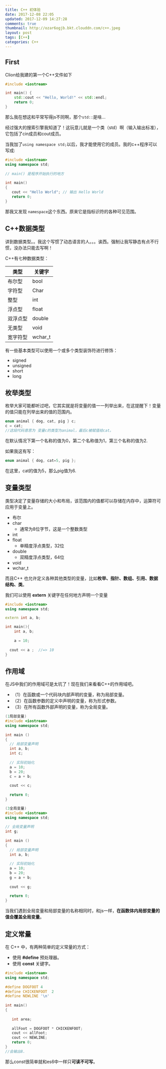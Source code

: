 ```yaml
---
title: C++ 初体验
date: 2017-12-08 22:05
updated: 2017-12-09 14:27:28
comments: true
thumbnail: http://ozar6ogjb.bkt.clouddn.com/c++.jpeg
layout: post
tags: [C++]
categories: C++
---
```


## First

Clion给我建的第一个C++文件如下
```c++
#include <iostream>

int main() {
    std::cout << "Hello, World!" << std::endl;
    return 0;
}
```
<!--more-->
那么我在想这和平常写得js不同啊，那个`std::`是啥...

经过强大的搜索引擎我知道了！这玩意儿就是一个类（std）啊（输入输出标准），它包括了cin成员和cout成员。

当我加了`using namespace std;`以后，我才能使用它的成员。我的c++程序可以写成:

```c++
#include <iostream>
using namespace std;
 
// main() 是程序开始执行的地方
 
int main()
{
   cout << "Hello World"; // 输出 Hello World
   return 0;
}
```

那我又发现 `namespace`这个东西。原来它是指标识符的各种可见范围。



## C++数据类型

讲到数据类型。。我这个写惯了动态语言的人。。。诶西。强制让我写静态有点不行惯，没办法只能去写啊！

C++有七种数据类型：

| 类型   | 关键字     |
| ---- | ------- |
| 布尔型  | bool    |
| 字符型  | Char    |
| 整型   | int     |
| 浮点型  | float   |
| 双浮点型 | double  |
| 无类型  | void    |
| 宽字符型 | wchar_t |

有一些基本类型可以使用一个或多个类型装饰符进行修饰：

* signed
* unsigned
* short
* long



## 枚举类型

枚举大家可能都听过吧，它其实就是将变量的值一一列举出来，在这提醒下！变量的值只能在列举出来的值的范围内。

```c++
enum animal { dog, cat, pig } c;
c = cat;
//这段代码意思为 变量c的类型为animal，最后c被赋值给cat。
```

在默认情况下第一个名称的值为0，第二个名称值为1，第三个名称的值为2.

如果我这有写：

```c++
enum animal { dog, cat=5, pig };
```

在这里，cat的值为5，那么pig值为6.



## 变量类型

类型决定了变量存储的大小和布局，该范围内的值都可以存储在内存中，运算符可应用于变量上。

* 布尔
* char
  * 通常为8位字节，这是一个整数类型
* int
* float
  * 单精度浮点类型，32位
* double
  * 双精度浮点类型，64位
* void
* wchar_t

而且C++ 也允许定义各种其他类型的变量，比如**枚举、指针、数组、引用、数据结构、类**。

我们可以使用 **extern** 关键字在任何地方声明一个变量

```c++
#include <iostream>
using namespace std;

extern int a, b;

int main(){
    int a, b;
  
  	a = 10;
  
  cout << a ;  //=> 10
}
```

## 作用域

在JS中我们的作用域可是太坑了！现在我们来看看C++的作用域吧。

- （1）在函数或一个代码块内部声明的变量，称为局部变量。
- （2）在函数参数的定义中声明的变量，称为形式参数。
- （3）在所有函数外部声明的变量，称为全局变量。

```c++
(1局部变量)
#include <iostream>
using namespace std;
 
int main ()
{
  // 局部变量声明
  int a, b;
  int c;
 
  // 实际初始化
  a = 10;
  b = 20;
  c = a + b;
 
  cout << c;
 
  return 0;
}
```



```c++
(3全局变量)
#include <iostream>
using namespace std;
 
// 全局变量声明
int g;
 
int main ()
{
  // 局部变量声明
  int a, b;
 
  // 实际初始化
  a = 10;
  b = 20;
  g = a + b;
 
  cout << g;
 
  return 0;
}
```

当我们遇到全局变量和局部变量的名称相同时，和js一样，**在函数体内局部变量的值会覆盖全局变量**。

## 定义常量

在 C++ 中，有两种简单的定义常量的方式：

- 使用 **#define** 预处理器。
- 使用 **const** 关键字。

```c++
#include <iostream>
using namespace std;
 
#define DOGFOOT 4   
#define CHICKENFOOT  2
#define NEWLINE '\n'
 
int main()
{
 
   int area;  
   
   allFoot = DOGFOOT * CHICKENFOOT;
   cout << allFoot;
   cout << NEWLINE;
   return 0;
}
//会输出8.
```



那么const很简单就和es6中一样只**可读不可写**。

